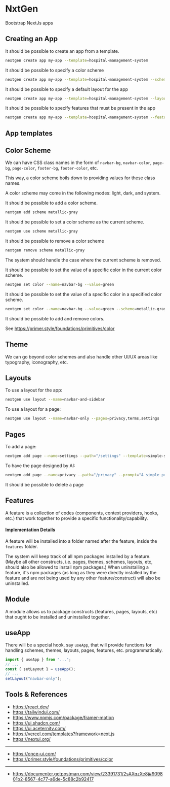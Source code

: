 # NxtGen
Bootstrap NextJs apps

## Creating an App

It should be possible to create an app from a template.

```bash
nextgen create app my-app --template=hospital-management-system
```

It should be possible to specify a color scheme

```bash
nextgen create app my-app --template=hospital-management-system --scheme=metallic-gray
```

It should be possible to specify a default layout for the app

```bash
nextgen create app my-app --template=hospital-management-system --layout=navbar-only
```

It should be possible to specify features that must be present in the app

```bash
nextgen create app my-app --template=hospital-management-system --features=notifications,light-dark-mode,authentication
```

## App templates

## Color Scheme

We can have CSS class names in the form of `navbar-bg`, `navbar-color`, `page-bg`, `page-color`, `footer-bg`, `footer-color`, etc.

This way, a color scheme boils down to providing values for these class names.

A color scheme may come in the following modes: light, dark, and system.

It should be possible to add a color scheme.

```bash
nextgen add scheme metallic-gray
```

It should be possible to set a color scheme as the current scheme.

```bash
nextgen use scheme metallic-gray
```

It should be possible to remove a color scheme

```bash
nextgen remove scheme metallic-gray
```

The system should handle the case where the current scheme is removed.

It should be possible to set the value of a specific color in the current color scheme.

```bash
nextgen set color --name=navbar-bg --value=green
```

It should be possible to set the value of a specific color in a specified color scheme.

```bash
nextgen set color --name=navbar-bg --value=green --scheme=metallic-gray
```

It should be possible to add and remove colors.

See https://primer.style/foundations/primitives/color

## Theme

We can go beyond color schemes and also handle other UI/UX areas like typography, iconography, etc.

## Layouts

To use a layout for the app:

```bash
nextgen use layout --name=navbar-and-sidebar
```

To use a layout for a page:

```bash
nextgen use layout --name=navbar-only --pages=privacy,terms,settings
```

## Pages

To add a page:

```bash
nextgen add page --name=settings --path="/settings" --template=simple-settings-page
```

To have the page designed by AI:

```bash
nextgen add page --name=privacy --path="/privacy" --prompt="A simple privacy policy page for a hospital management system"
```

It should be possible to delete a page

## Features

A feature is a collection of codes (components, context providers, hooks, etc.) that work together to provide a specific functionality/capability.

#### Implementation Details

A feature will be installed into a folder named after the feature, inside the `features` folder.

The system will keep track of all npm packages installed by a feature. (Maybe all other constructs, i.e. pages, themes, schemes, layouts, etc, should also be allowed to install npm packages.)
When uninstalling a feature, it's npm packages (as long as they were directly installed by the feature and are not being used by any other feature/construct) will also be uninstalled.

## Module

A module allows us to package constructs (features, pages, layouts, etc) that ought to be installed and uninstalled together.

## useApp

There will be a special hook, say `useApp`, that will provide functions for handling schemes, themes, layouts, pages, features, etc. programmatically.

```js
import { useApp } from "...";
// ...
const { setLayout } = useApp();
// ...
setLayout("navbar-only");
```

## Tools & References

- https://react.dev/
- https://tailwindui.com/
- https://www.npmjs.com/package/framer-motion
- https://ui.shadcn.com/
- https://ui.aceternity.com/
- https://vercel.com/templates?framework=next.js
- https://nextui.org/
  
-----------

- https://once-ui.com/
- https://primer.style/foundations/primitives/color

----------

- https://documenter.getpostman.com/view/23391731/2sAXqzXe8j#909801b2-8567-4c77-a6de-5c88c2b92417
